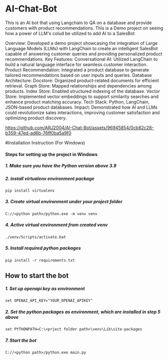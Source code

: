 # AI-Chat-Bot
This is an AI bot that using Langchain to QA on a database and provide customers with product recommendations.
This is a Demo project on seeing how a power of LLM's colud be utilized to add AI to a SalesBot

Overview: Developed a demo project showcasing the integration of Large Language Models (LLMs) with LangChain to create an intelligent SalesBot capable of answering customer queries and providing personalized product recommendations.
Key Features:
Conversational AI: Utilized LangChain to build a natural language interface for seamless customer interaction.
Product Recommendation: Integrated a product database to generate tailored recommendations based on user inputs and queries.
Database Architecture:
Docstore: Organized product-related documents for efficient retrieval.
Graph Store: Mapped relationships and dependencies among products.
Index Store: Enabled structured indexing of the database.
Vector Store: Implemented vector embeddings to support similarity searches and enhance product matching accuracy.
Tech Stack: Python, LangChain, JSON-based product databases.
Impact: Demonstrated how AI and LLMs could revolutionize sales interactions, improving customer satisfaction and optimizing product discovery.


https://github.com/ARJ2004/AI-Chat-Bot/assets/96945854/0cb82c28-b359-47ed-ad6b-76ff0ba5a9f0



#Installation Instruction (For Windows)

#### Steps for setting up the project in Windows
##### 1. Make sure you have the Python version above 3.9
##### 2. install virtualenv environment package
```
pip install virtualenv
```
##### 3. Create virtual environment under your project folder
```
C://<python path>/python.exe -m venv venv
```
##### 4. Active virtual environment from created venv
```
./venv/Scripts/activate.bat
```
##### 5. Install required python packages
```
pip install -r requirements.txt
```

## How to start the bot
##### 1. Set up openapi key as environment
```
set OPENAI_API_KEY="YOUR_OPENAI_APIKEY"
```
##### 2. Set the python packages as environment, which are installed in step 5 above
```
set PYTHONPATH=C:\<prject folder path>\venv\Lib\site-packages
```
##### 7. Start the bot
```
C://<python path>/python.exe main.py
```



